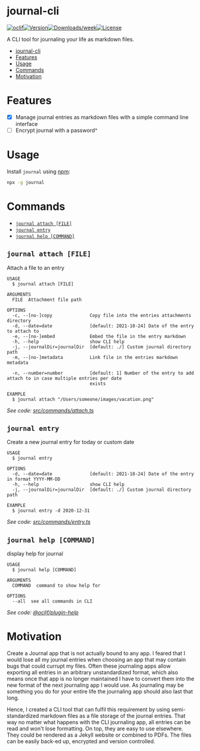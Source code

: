 # journal-cli

[![oclif](https://img.shields.io/badge/cli-oclif-brightgreen.svg)](https://oclif.io)[![Version](https://img.shields.io/npm/v/journal-cli.svg)](https://npmjs.org/package/journal-cli)[![Downloads/week](https://img.shields.io/npm/dw/journal-cli.svg)](https://npmjs.org/package/journal-cli)[![License](https://img.shields.io/npm/l/journal-cli.svg)](https://github.com/KennethWussmann/journal-cli/blob/master/package.json)

A CLI tool for journaling your life as markdown files.

<!-- toc -->

- [journal-cli](#journal-cli)
- [Features](#features)
- [Usage](#usage)
- [Commands](#commands)
- [Motivation](#motivation)
<!-- tocstop -->

# Features

- [x] Manage journal entries as markdown files with a simple command line interface
- [ ] Encrypt journal with a password^

# Usage

Install `journal` using [npm](https://npmjs.org/):

```sh
npx -g journal
```

# Commands

<!-- commands -->

- [`journal attach [FILE]`](#journal-attach-file)
- [`journal entry`](#journal-entry)
- [`journal help [COMMAND]`](#journal-help-command)

## `journal attach [FILE]`

Attach a file to an entry

```
USAGE
  $ journal attach [FILE]

ARGUMENTS
  FILE  Attachment file path

OPTIONS
  -c, --[no-]copy              Copy file into the entries attachments directory
  -d, --date=date              [default: 2021-10-24] Date of the entry to attach to
  -e, --[no-]embed             Embed the file in the entry markdown
  -h, --help                   show CLI help
  -j, --journalDir=journalDir  [default: ./] Custom journal directory path
  -m, --[no-]metadata          Link file in the entries markdown metadata

  -n, --number=number          [default: 1] Number of the entry to add attach to in case multiple entries per date
                               exists

EXAMPLE
  $ journal attach "/Users/someone/images/vacation.png"
```

_See code: [src/commands/attach.ts](https://github.com/KennethWussmann/journal-cli/blob/v0.1.0/src/commands/attach.ts)_

## `journal entry`

Create a new journal entry for today or custom date

```
USAGE
  $ journal entry

OPTIONS
  -d, --date=date              [default: 2021-10-24] Date of the entry in format YYYY-MM-DD
  -h, --help                   show CLI help
  -j, --journalDir=journalDir  [default: ./] Custom journal directory path

EXAMPLE
  $ journal entry -d 2020-12-31
```

_See code: [src/commands/entry.ts](https://github.com/KennethWussmann/journal-cli/blob/v0.1.0/src/commands/entry.ts)_

## `journal help [COMMAND]`

display help for journal

```
USAGE
  $ journal help [COMMAND]

ARGUMENTS
  COMMAND  command to show help for

OPTIONS
  --all  see all commands in CLI
```

_See code: [@oclif/plugin-help](https://github.com/oclif/plugin-help/blob/v3.2.3/src/commands/help.ts)_

<!-- commandsstop -->

# Motivation

Create a Journal app that is not actually bound to any app.
I feared that I would lose all my journal entries when choosing an app that may contain bugs that could currupt my files.
Often these journaling apps allow exporting all entries in an arbitrary unstandardized format, which also means once that app is no longer maintained I have to convert them into the new format of the next journaling app I would use.
As journaling may be something you do for your entire life the journaling app should also last that long.

Hence, I created a CLI tool that can fulfil this requirement by using semi-standardized markdown files as a file storage of the journal entries.
That way no matter what happens with the CLI journaling app, all entries can be read and won't lose formatting. On top, they are easy to use elsewhere. They could be rendered as a Jekyll website or combined to PDFs. The files can be easily back-ed up, encrypted and version controlled.

